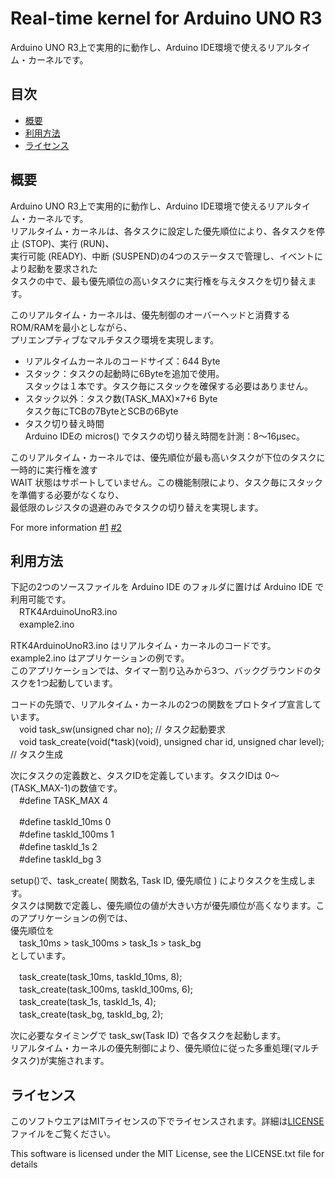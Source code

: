 # Real-time kernel for Arduino UNO R3
Arduino UNO R3上で実用的に動作し、Arduino IDE環境で使えるリアルタイム・カーネルです。

## 目次
- [概要](#概要)
- [利用方法](#利用方法)
- [ライセンス](#ライセンス)

## 概要
Arduino UNO R3上で実用的に動作し、Arduino IDE環境で使えるリアルタイム・カーネルです。  
リアルタイム・カーネルは、各タスクに設定した優先順位により、各タスクを停止 (STOP)、実行 (RUN)、  
実行可能 (READY)、中断 (SUSPEND)の4つのステータスで管理し、イベントにより起動を要求された  
タスクの中で、最も優先順位の高いタスクに実行権を与えタスクを切り替えます。

このリアルタイム・カーネルは、優先制御のオーバーヘッドと消費するROM/RAMを最小としながら、  
プリエンプティブなマルチタスク環境を実現します。

- リアルタイムカーネルのコードサイズ：644 Byte
- スタック：タスクの起動時に6Byteを追加で使用。  
  スタックは１本です。タスク毎にスタックを確保する必要はありません。
- スタック以外：タスク数(TASK_MAX)×7+6 Byte  
  タスク毎にTCBの7ByteとSCBの6Byte
- タスク切り替え時間  
  Arduino IDEの micros() でタスクの切り替え時間を計測：8～16μsec。

このリアルタイム・カーネルでは、優先順位が最も高いタスクが下位のタスクに一時的に実行権を渡す  
WAIT 状態はサポートしていません。この機能制限により、タスク毎にスタックを準備する必要がなくなり、  
最低限のレジスタの退避のみでタスクの切り替えを実現します。

For more information
[#1](https://pekopoko4control.blogspot.com/2024/09/arduino-uno.html)
[#2](https://pekopoko4control.blogspot.com/2024/10/for-arduino-uno-r3.html)

## 利用方法
下記の2つのソースファイルを Arduino IDE のフォルダに置けば Arduino IDE で利用可能です。  
　RTK4ArduinoUnoR3.ino  
　example2.ino

RTK4ArduinoUnoR3.ino はリアルタイム・カーネルのコードです。  
example2.ino はアプリケーションの例です。  
このアプリケーションでは、タイマー割り込みから3つ、バックグラウンドのタスクを1つ起動しています。

コードの先頭で、リアルタイム・カーネルの2つの関数をプロトタイプ宣言しています。  
　void task_sw(unsigned char no);	// タスク起動要求  
　void task_create(void(*task)(void), unsigned char id, unsigned char level); // タスク生成

次にタスクの定義数と、タスクIDを定義しています。タスクIDは 0～(TASK_MAX-1)の数値です。  
 　#define  TASK_MAX  4  
 
 　#define  taskId_10ms	   0   
 　#define  taskId_100ms	  1   
 　#define  taskId_1s	    	2  
 　#define  taskId_bg   	 	3  

setup()で、task_create( 関数名, Task ID, 優先順位 ) によりタスクを生成します。  
タスクは関数で定義し、優先順位の値が大きい方が優先順位が高くなります。このアプリケーションの例では、  
優先順位を  
　task_10ms > task_100ms > task_1s > task_bg  
としています。  

　task_create(task_10ms, taskId_10ms, 8);  
　task_create(task_100ms, taskId_100ms, 6);  
　task_create(task_1s, taskId_1s, 4);  
　task_create(task_bg, taskId_bg, 2);  

次に必要なタイミングで task_sw(Task ID) で各タスクを起動します。  
リアルタイム・カーネルの優先制御により、優先順位に従った多重処理(マルチタスク)が実施されます。  

## ライセンス
このソフトウエアはMITライセンスの下でライセンスされます。詳細は[LICENSE](https://github.com/pekopoko-heart/RTKernel-for-Arduino-Uno-R3/blob/main/LISENCE.txt)ファイルをご覧ください。

This software is licensed under the MIT License, see the LICENSE.txt file for details
